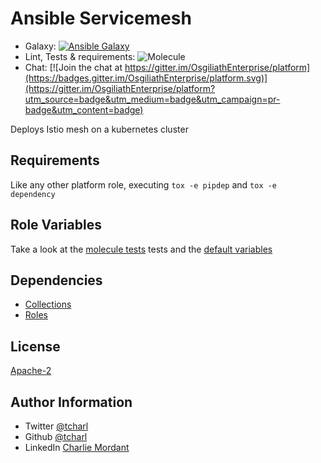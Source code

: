 Ansible Servicemesh
=========

* Galaxy: [![Ansible Galaxy](https://img.shields.io/badge/galaxy-tcharl.servicemesh-660198.svg?style=flat)](https://galaxy.ansible.com/tcharl/servicemesh)
* Lint, Tests & requirements: ![Molecule](https://github.com/OsgiliathEnterprise/servicemesh/workflows/Molecule/badge.svg)
* Chat: [![Join the chat at https://gitter.im/OsgiliathEnterprise/platform](https://badges.gitter.im/OsgiliathEnterprise/platform.svg)](https://gitter.im/OsgiliathEnterprise/platform?utm_source=badge&utm_medium=badge&utm_campaign=pr-badge&utm_content=badge)

Deploys Istio mesh on a kubernetes cluster

Requirements
------------

Like any other platform role, executing `tox -e pipdep` and `tox -e dependency` 

Role Variables
--------------

Take a look at the [molecule tests](./molecule/default/converge.yml) tests and the [default variables](./defaults/main.yml)

Dependencies
------------

* [Collections](./requirements-collections.yml)
* [Roles](./requirements-standalone.yml)


License
-------

[Apache-2](https://www.apache.org/licenses/LICENSE-2.0)

Author Information
------------------

* Twitter [@tcharl](https://twitter.com/Tcharl)
* Github [@tcharl](https://github.com/Tcharl)
* LinkedIn [Charlie Mordant](https://www.linkedin.com/in/charlie-mordant-51796a97/)
